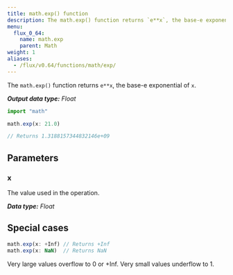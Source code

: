 ```yaml
---
title: math.exp() function
description: The math.exp() function returns `e**x`, the base-e exponential of `x`.
menu:
  flux_0_64:
    name: math.exp
    parent: Math
weight: 1
aliases:
  - /flux/v0.64/functions/math/exp/
---
```


The `math.exp()` function returns `e**x`, the base-e exponential of `x`.

_**Output data type:** Float_

```js
import "math"

math.exp(x: 21.0)

// Returns 1.3188157344832146e+09
```

## Parameters

### x
The value used in the operation.

_**Data type:** Float_

## Special cases
```js
math.exp(x: +Inf) // Returns +Inf
math.exp(x: NaN)  // Returns NaN
```

Very large values overflow to 0 or +Inf. Very small values underflow to 1.
